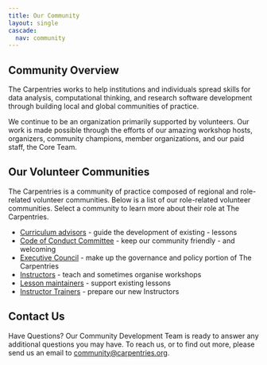 ```yaml
---
title: Our Community
layout: single
cascade:
  nav: community
---
```


## Community Overview

The Carpentries works to help institutions and individuals spread skills for data analysis, computational thinking, and research software development through building local and global communities of practice.

We continue to be an organization primarily supported by volunteers. Our work is made possible through the efforts of our amazing workshop hosts, organizers, community champions, member organizations, and our paid staff, the Core Team.

## Our Volunteer Communities

The Carpentries is a community of practice composed of regional and role-related volunteer communities. Below is a list of our role-related volunteer communities. Select a community to learn more about their role at The Carpentries.

- [Curriculum advisors](/community/curriculum_advisors/) - guide the development of existing - lessons
- [Code of Conduct Committee](/community/coc_ctte) - keep our community friendly - and welcoming
- [Executive Council](/about-us/governance/) - make up the governance and policy portion of The Carpentries
- [Instructors](/community/instructors) - teach and sometimes organise workshops
- [Lesson maintainers](/community/maintainers) - support existing lessons
- [Instructor Trainers](/community/instructor-trainers) - prepare our new Instructors


## Contact Us

Have Questions? Our Community Development Team is ready to answer any additional questions you may have. To reach us, or to find out more, please send us an email to community@carpentries.org.
